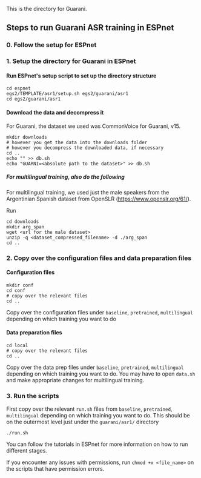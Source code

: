 This is the directory for Guarani.

## Steps to run Guarani ASR training in ESPnet

### 0. Follow the setup for ESPnet

### 1. Setup the directory for Guarani in ESPnet

#### Run ESPnet's setup script to set up the directory structure

```
cd espnet
egs2/TEMPLATE/asr1/setup.sh egs2/guarani/asr1
cd egs2/guarani/asr1
```

#### Download the data and decompress it

For Guarani, the dataset we used was CommonVoice for Guarani, v15.

```
mkdir downloads
# however you get the data into the downloads folder
# however you decompress the downloaded data, if necessary
cd ..
echo "" >> db.sh
echo "GUARNI=<absolute path to the dataset>" >> db.sh
```

##### For multilingual training, also do the following

For multilingual training, we used just the male speakers from the Argentinian Spanish dataset from OpenSLR (https://www.openslr.org/61/).

Run

```
cd downloads
mkdir arg_span
wget <url for the male dataset>
unzip -q <dataset_compressed_filename> -d ./arg_span
cd ..
```

### 2. Copy over the configuration files and data preparation files

#### Configuration files

```
mkdir conf
cd conf
# copy over the relevant files
cd ..
```

Copy over the configuration files under `baseline`, `pretrained`, `multilingual` depending on which training you want to do

#### Data preparation files

```
cd local
# copy over the relevant files
cd ..
```

Copy over the data prep files under `baseline`, `pretrained`, `multilingual` depending on which training you want to do. You may have to open `data.sh` and make appropriate changes for multilingual training.

### 3. Run the scripts

First copy over the relevant `run.sh` files from `baseline`, `pretrained`, `multilingual` depending on which training you want to do. This should be on the outermost level just under the `guarani/asr1/` directory

```
./run.sh
```

You can follow the tutorials in ESPnet for more information on how to run different stages.

If you encounter any issues with permissions, run `chmod +x <file_name>` on the scripts that have permission errors.
